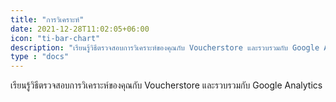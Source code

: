 ```yaml
---
title: "การวิเคราะห์"
date: 2021-12-28T11:02:05+06:00
icon: "ti-bar-chart"
description: "เรียนรู้วิธีตรวจสอบการวิเคราะห์ของคุณกับ Voucherstore และรวบรวมกับ Google Analytics"
type : "docs"
---
```


เรียนรู้วิธีตรวจสอบการวิเคราะห์ของคุณกับ Voucherstore และรวบรวมกับ Google Analytics
